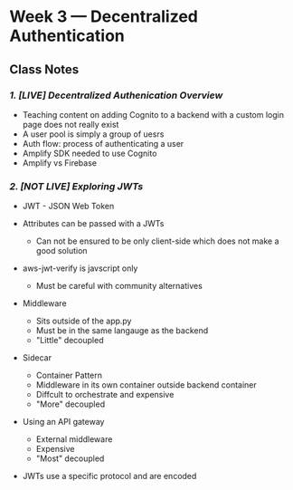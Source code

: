 # Week 3 — Decentralized Authentication


## Class Notes

### _1. [LIVE] Decentralized Authenication Overview_

- Teaching content on adding Cognito to a backend with a custom login page does not really exist 
- A user pool is simply a group of uesrs
- Auth flow: process of authenticating a user
- Amplify SDK needed to use Cognito
- Amplify vs Firebase

### _2. [NOT LIVE] Exploring JWTs_

- JWT - JSON Web Token

- Attributes can be passed with a JWTs
  - Can not be ensured to be only client-side which does not make a good solution

- aws-jwt-verify is javscript only
  - Must be careful with community alternatives

- Middleware
  - Sits outside of the app.py
  - Must be in the same langauge as the backend
  - "Little" decoupled 

- Sidecar
  - Container Pattern
  - Middleware in its own container outside backend container
  - Diffcult to orchestrate and expensive 
  - "More" decoupled 

- Using an API gateway
  - External middleware
  - Expensive
  - "Most" decoupled 

- JWTs use a specific protocol and are encoded 


